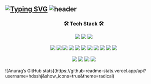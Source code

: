 
[![Typing SVG](https://readme-typing-svg.herokuapp.com?font=Helvetica&color=%23067AD4&size=25&center=true&lines=Front+-+End+Developer+WooSeok)](https://git.io/typing-svg)
![header](https://capsule-render.vercel.app/api?type=slice&color=auto&height=150&section=header&text=WooSeok&fontSize=70&animation=twinkling)
---
<div align=center>
<h3>🛠 Tech Stack 🛠</h>
 <p></p>
<p>
<img src= “https://img.shields.io/static/v1?style=for-the-badge&message=Spring+Boot&color=6DB33F&logo=Spring+Boot&logoColor=FFFFFF&label=” width=“90" height=“30”/>
 <img src= “https://img.shields.io/badge/java-%23ED8B00.svg?style=for-the-badge&logo=java&logoColor=white” width=“70” height=“30"/>
<img src= “https://img.shields.io/badge/spring-%236DB33F.svg?style=for-the-badge&logo=spring&logoColor=white” width=“70" height=“30”/>
</p>
<p>
<img src= “https://img.shields.io/badge/mysql-%2300f.svg?style=for-the-badge&logo=mysql&logoColor=white” width=“70” height=“30"/>
<img src= “https://img.shields.io/badge/AWS-%23FF9900.svg?style=for-the-badge&logo=amazon-aws&logoColor=white” width=“70" height=“30”/>
<img src= “https://img.shields.io/badge/Google%20Chrome-4285F4?style=for-the-badge&logo=GoogleChrome&logoColor=white” width=“90” height=“30"/>
<img src= “https://img.shields.io/badge/Notion-%23000000.svg?style=for-the-badge&logo=notion&logoColor=white” width=“70" height=“30”/>
<img src= “https://img.shields.io/badge/Gradle-02303A.svg?style=for-the-badge&logo=Gradle&logoColor=white” width=“70” height=“30"/>
<img src= “https://img.shields.io/badge/Ubuntu-E95420?style=for-the-badge&logo=ubuntu&logoColor=white” width=“70" height=“30”/>
<img src= “https://img.shields.io/badge/Slack-4A154B?style=for-the-badge&logo=slack&logoColor=white” width=“70” height=“30"/>
<img src= “https://img.shields.io/badge/Gmail-D14836?style=for-the-badge&logo=gmail&logoColor=white” width=“70" height=“30”/>
<img src= “https://img.shields.io/badge/Facebook-%231877F2.svg?style=for-the-badge&logo=Facebook&logoColor=white” width=“70” height=“30"/>
<img src= “https://img.shields.io/badge/github-%23121011.svg?style=for-the-badge&logo=github&logoColor=white” width=“70" height=“30”/>
<img src= “https://img.shields.io/badge/git-%23F05033.svg?style=for-the-badge&logo=git&logoColor=white” width=“70” height=“30"/>
<p>
<img src= “https://img.shields.io/badge/IntelliJIDEA-000000.svg?style=for-the-badge&logo=intellij-idea&logoColor=white” width=“90" height=“30”/>
<img src= “https://img.shields.io/badge/Visual%20Studio%20Code-0078d7.svg?style=for-the-badge&logo=visual-studio-code&logoColor=white” width=“90” height=“30"/>
<img src= “https://img.shields.io/badge/mac%20os-000000?style=for-the-badge&logo=macos&logoColor=F0F0F0” width=“70" height=“30”/>
<img src= “https://img.shields.io/badge/Windows-0078D6?style=for-the-badge&logo=windows&logoColor=white” width=“70” height=“30"/>
</p>
</div>
![Anurag’s GitHub stats](https://github-readme-stats.vercel.app/api?username=hdsshj&show_icons=true&theme=radical)
